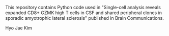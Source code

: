 This repository contains Python code used in "Single-cell analysis reveals expanded CD8+ GZMK high T cells in CSF and shared peripheral clones in sporadic amyotrophic lateral sclerosis" published in Brain Communications.

Hyo Jae Kim
